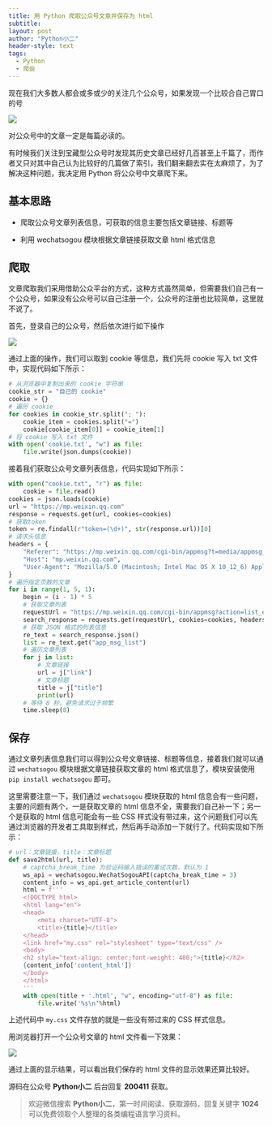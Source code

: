 ```yaml
---
title: 用 Python 爬取公众号文章并保存为 html
subtitle: 
layout: post
author: "Python小二"
header-style: text
tags:
  - Python
  - 爬虫
---
```


现在我们大多数人都会或多或少的关注几个公众号，如果发现一个比较合自己胃口的号

![](https://img-blog.csdnimg.cn/20200410212019565.jpg)

对公众号中的文章一定是每篇必读的。

有时候我们关注到宝藏型公众号时发现其历史文章已经好几百甚至上千篇了，而作者又只对其中自己认为比较好的几篇做了索引，我们翻来翻去实在太麻烦了，为了解决这种问题，我决定用 Python 将公众号中文章爬下来。

## 基本思路

* 爬取公众号文章列表信息，可获取的信息主要包括文章链接、标题等

* 利用 wechatsogou 模块根据文章链接获取文章 html 格式信息

## 爬取

文章爬取我们采用借助公众平台的方式，这种方式虽然简单，但需要我们自己有一个公众号，如果没有公众号可以自己注册一个，公众号的注册也比较简单，这里就不说了。

首先，登录自己的公众号，然后依次进行如下操作

![](https://imgconvert.csdnimg.cn/aHR0cHM6Ly9ibG9nLXN0YXRpYy5jbmJsb2dzLmNvbS9maWxlcy9pdHlhcmQvMi5naWY)

通过上面的操作，我们可以取到 cookie 等信息，我们先将 cookie 写入 txt 文件中，实现代码如下所示：

```python
# 从浏览器中复制出来的 cookie 字符串
cookie_str = "自己的 cookie"
cookie = {}
# 遍历 cookie
for cookies in cookie_str.split("; "):
    cookie_item = cookies.split("=")
    cookie[cookie_item[0]] = cookie_item[1]
# 将 cookie 写入 txt 文件
with open('cookie.txt', "w") as file:
    file.write(json.dumps(cookie))
```

接着我们获取公众号文章列表信息，代码实现如下所示：

```python
with open("cookie.txt", "r") as file:
    cookie = file.read()
cookies = json.loads(cookie)
url = "https://mp.weixin.qq.com"
response = requests.get(url, cookies=cookies)
# 获取token
token = re.findall(r"token=(\d+)", str(response.url))[0]
# 请求头信息
headers = {
    "Referer": "https://mp.weixin.qq.com/cgi-bin/appmsg?t=media/appmsg_edit_v2&action=edit&isNew=1&type=10&token=" + token + "&lang=zh_CN",
    "Host": "mp.weixin.qq.com",
    "User-Agent": "Mozilla/5.0 (Macintosh; Intel Mac OS X 10_12_6) AppleWebKit/537.36 (KHTML, like Gecko) Chrome/80.0.3987.132 Safari/537.36",
}
# 遍历指定页数的文章
for i in range(1, 5, 1):
    begin = (i - 1) * 5
    # 获取文章列表
    requestUrl = "https://mp.weixin.qq.com/cgi-bin/appmsg?action=list_ex&begin="+str(begin)+"&count=5&fakeid=要爬取公众号的fakeid&type=9&query=&token=" + token + "&lang=zh_CN&f=json&ajax=1"
    search_response = requests.get(requestUrl, cookies=cookies, headers=headers)
    # 获取 JSON 格式的列表信息
    re_text = search_response.json()
    list = re_text.get("app_msg_list")
    # 遍历文章列表
    for j in list:
        # 文章链接
        url = j["link"]
        # 文章标题
        title = j["title"]
        print(url)
    # 等待 8 秒，避免请求过于频繁
    time.sleep(8)
```

## 保存

通过文章列表信息我们可以得到公众号文章链接、标题等信息，接着我们就可以通过 `wechatsogou` 模块根据文章链接获取文章的 html 格式信息了，模块安装使用 `pip install wechatsogou` 即可。

这里需要注意一下，我们通过 `wechatsogou` 模块获取的 html 信息会有一些问题，主要的问题有两个，一是获取文章的 html 信息不全，需要我们自己补一下；另一个是获取的 html 信息可能会有一些 CSS 样式没有带过来，这个问题我们可以先通过浏览器的开发者工具取到样式，然后再手动添加一下就行了。代码实现如下所示：

```python
# url：文章链接，title：文章标题
def save2html(url, title):
    # captcha_break_time 为验证码输入错误的重试次数，默认为 1
    ws_api = wechatsogou.WechatSogouAPI(captcha_break_time = 3)
    content_info = ws_api.get_article_content(url)
    html = f'''
    <!DOCTYPE html>
    <html lang="en">
    <head>
        <meta charset="UTF-8">
        <title>{title}</title>
    </head>
    <link href="my.css" rel="stylesheet" type="text/css" />
    <body>
    <h2 style="text-align: center;font-weight: 400;">{title}</h2>
    {content_info['content_html']}
    </body>
    </html>
    '''
    with open(title + '.html', "w", encoding="utf-8") as file:
        file.write('%s\n'%html)
```

上述代码中 `my.css` 文件存放的就是一些没有带过来的 CSS 样式信息。

用浏览器打开一个公众号文章的 html 文件看一下效果：

![](https://imgconvert.csdnimg.cn/aHR0cHM6Ly9ibG9nLXN0YXRpYy5jbmJsb2dzLmNvbS9maWxlcy9pdHlhcmQvMy5naWY)

通过上面的显示结果，可以看出我们保存的 html 文件的显示效果还算比较好。

源码在公众号 **Python小二** 后台回复 **200411** 获取。

> 欢迎微信搜索 **Python小二**，第一时间阅读、获取源码，回复关键字 **1024** 可以免费领取个人整理的各类编程语言学习资料。
